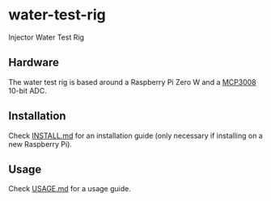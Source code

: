 # water-test-rig

Injector Water Test Rig

## Hardware

The water test rig is based around a Raspberry Pi Zero W and a [MCP3008](datasheets/MCP3008.pdf) 10-bit ADC.

## Installation

Check [INSTALL.md](INSTALL.md) for an installation guide (only necessary if installing on a new Raspberry Pi).

## Usage

Check [USAGE.md](USAGE.md) for a usage guide.
